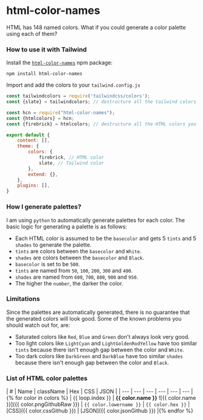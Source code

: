 
# html-color-names
HTML has 148 named colors. What if you could generate a color palette using each of them?

### How to use it with Tailwind

Install the [`html-color-names`](https://www.npmjs.com/package/html-color-names) npm package:
```
npm install html-color-names
```

Import and add the colors to your `tailwind.config.js`
```javascript
const tailwindcolors = require('tailwindcss/colors');
const {slate} = tailwindcolors; // destructure all the tailwind colors you want to use

const hcn = require("html-color-names");
const {htmlcolors} = hcn;
const {firebrick} = htmlcolors; // destructure all the HTML colors you want to use

export default {
	content: [],
	theme: {
		colors: {
			firebrick, // HTML color
			slate, // Tailwind color
		},
		extend: {},
	},
	plugins: [],
}
```

### How I generate palettes?
I am using `python` to automatically generate palettes for each color. The basic logic for generating a palette is as follows:

* Each HTML color is assumed to be the `basecolor` and gets 5 `tints` and 5 `shades` to generate the palette.
* `tints` are colors between the `basecolor` and `White`.
* `shades` are colors between the `basecolor` and `Black`.
* `basecolor` is set to be `500`.
* `tints` are named from `50`, `100`, `200`, `300` and `400`.
* `shades` are named from `600`, `700`, `800`, `900` and `950`.
* The higher the `number`, the darker the color.


### Limitations
Since the palettes are automatically generated, there is no guarantee that the generated colors will look good. Some of the known problems you should watch out for, are:

* Saturated colors like `Red`, `Blue` and `Green` don't always look very good.
* Too light colors like `LightCyan` and `LightGoldenRodYellow` have too similar `tints` because there isn't enough gap between the color and `White`.
* Too dark colors like `DarkGreen` and `DarkBlue` have too similar `shades` because there isn't enough gap between the color and `Black`.


### List of HTML color palettes

| # | Name | className | Hex | CSS | JSON |
| --- | --- | --- | --- | --- | --- |{% for color in colors %}
| {{ loop.index }} | **{{ color.name }}** ![{{ color.name }}]({{ color.pngGithubRaw }}) | `{{ color.lowername }}` | `{{ color.hex }}` | [CSS]({{ color.cssGithub }}) | [JSON]({{ color.jsonGithub }}) |{% endfor %}


